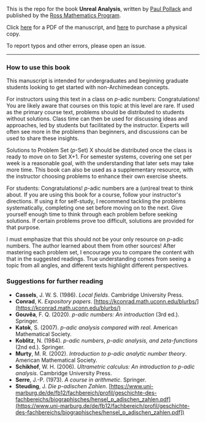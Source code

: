This is the repo for the book **Unreal Analysis**, written by [Paul Pollack](https://pollack.uga.edu) and published by the [Ross Mathematics Program](https://rossprogram.org/). 

Click [here](https://github.com/PPPollack/Unreal-Analysis/raw/main/padic-current.pdf) for a PDF of the manuscript, and [here](https://a.co/d/1PbHW1I) to purchase a physical copy. 

To report typos and other errors, please open an issue.

___
### How to use this book

This manuscript is intended for undergraduates and beginning graduate students looking to get started with non-Archimedean concepts.

For instructors using this text in a class on $p$-adic numbers: Congratulations! You are likely aware that courses on this topic at this level are rare. If used as the primary course text, problems should be distributed to students without solutions. Class time can then be used for discussing ideas and approaches, led by students but facilitated by the instructor. Experts will often see more in the problems than beginners, and discussions can be used to share these insights.

Solutions to Problem Set ($p$-Set) X should be distributed once the class is ready to move on to Set X+1. For semester systems, covering one set per week is a reasonable goal, with the understanding that later sets may take more time. This book can also be used as a supplementary resource, with the instructor choosing problems to enhance their own exercise sheets.

For students: Congratulations! $p$-adic numbers are a (un)real treat to think about. If you are using this book for a course, follow your instructor's directions. If using it for self-study, I recommend tackling the problems systematically, completing one set before moving on to the next. Give yourself enough time to think through each problem before seeking solutions. If certain problems prove too difficult, solutions are provided for that purpose.

I must emphasize that this should not be your only resource on $p$-adic numbers. The author learned about them from other sources! After mastering each problem set, I encourage you to compare the content with that in the suggested readings. True understanding comes from seeing a topic from all angles, and different texts highlight different perspectives.

### Suggestions for further reading

- **Cassels**, J. W. S. (1986). *Local fields*. Cambridge University Press.
- **Conrad**, K. *Expository papers*. [https://kconrad.math.uconn.edu/blurbs/](https://kconrad.math.uconn.edu/blurbs/)
- **Gouvêa**, F. Q. (2020). $p$*-adic numbers: An introduction* (3rd ed.). Springer.
- **Katok**, S. (2007). $p$*-adic analysis compared with real*. American Mathematical Society.
- **Koblitz**, N. (1984). $p$*-adic numbers*, $p$*-adic analysis, and zeta-functions* (2nd ed.). Springer.
- **Murty**, M. R. (2002). *Introduction to* $p$*-adic analytic number theory*. American Mathematical Society.
- **Schikhof**, W. H. (2006). *Ultrametric calculus: An introduction to* $p$*-adic analysis*. Cambridge University Press.
- **Serre**, J.-P. (1973). *A course in arithmetic*. Springer.
- **Steuding**, J. *Die* $p$-*adischen Zahlen*. [https://www.uni-marburg.de/de/fb12/fachbereich/profil/geschichte-des-fachbereichs/biographisches/hensel_p_adischen_zahlen.pdf](https://www.uni-marburg.de/de/fb12/fachbereich/profil/geschichte-des-fachbereichs/biographisches/hensel_p_adischen_zahlen.pdf])
